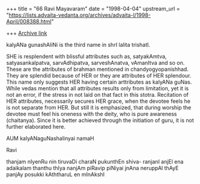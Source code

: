 +++
title = "66 Ravi Mayavaram"
date = "1998-04-04"
upstream_url = "https://lists.advaita-vedanta.org/archives/advaita-l/1998-April/008388.html"

+++
[Archive link](https://lists.advaita-vedanta.org/archives/advaita-l/1998-April/008388.html)

kalyANa gunashAliNi is the third name in shrI lalita trishatI.

SHE is resplendent with blissful attributes such as, satyakAmtva,
satyasankalpatva, sarvAdhipatva, sarveshAnatva, vAmanItva and so on.
 These are the attributes of brahman mentioned in chandyogyopanishhad.
They are splendid because of HER or they are attributes of HER
splendour. This name only suggests HER having certain arttributes as
kalyANa guNas. While vedas mention that all attributes results only
from limitation, yet it is not an error, if the stress in not laid on
that fact in this stotra. Recitation of HER attributes, necessarily
secures HER grace, when the devotee feels he is not separate from HER.
But still it is emphasized, that during worship the devotee must feel
his oneness with the deity, who is pure awareness (chaitanya). Since
it is better achieved through the initiation of guru, it is not
further elaborated here.

AUM kalyANaguNashalinyai namaH


Ravi

thanjam nIyenRu nin tiruvaDi charaN pukunthEn shiva-
ranjanI anjEl ena   adaikalam thanthu  thIya
nanjAm piRavip piNiyai jnAna neruppAl  thAyE
panjAy posukki kAththaruL en mInAkshI

